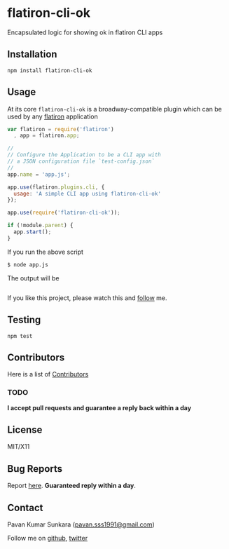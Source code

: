 # flatiron-cli-ok
Encapsulated logic for showing ok in flatiron CLI apps

## Installation
```
npm install flatiron-cli-ok
```

## Usage
At its core `flatiron-cli-ok` is a broadway-compatible plugin which can be used by any [flatiron](https://flatironjs.org) application

```js
var flatiron = require('flatiron')
  , app = flatiron.app;

//
// Configure the Application to be a CLI app with
// a JSON configuration file `test-config.json`
//
app.name = 'app.js';

app.use(flatiron.plugins.cli, {
  usage: 'A simple CLI app using flatiron-cli-ok'
});

app.use(require('flatiron-cli-ok'));

if (!module.parent) {
  app.start();
}
```

If you run the above script

```bash
$ node app.js
```

The output will be

```bash
```

If you like this project, please watch this and [follow](http://github.com/users/follow?target=pksunkara) me.

## Testing
```
npm test
```

## Contributors
Here is a list of [Contributors](http://github.com/pksunkara/flatiron-cli-ok/contributors)

### TODO

__I accept pull requests and guarantee a reply back within a day__

## License
MIT/X11

## Bug Reports
Report [here](http://github.com/pksunkara/flatiron-cli-ok/issues). __Guaranteed reply within a day__.

## Contact
Pavan Kumar Sunkara (pavan.sss1991@gmail.com)

Follow me on [github](http://github.com/pksunkara), [twitter](http://twitter.com/pksunkara)
